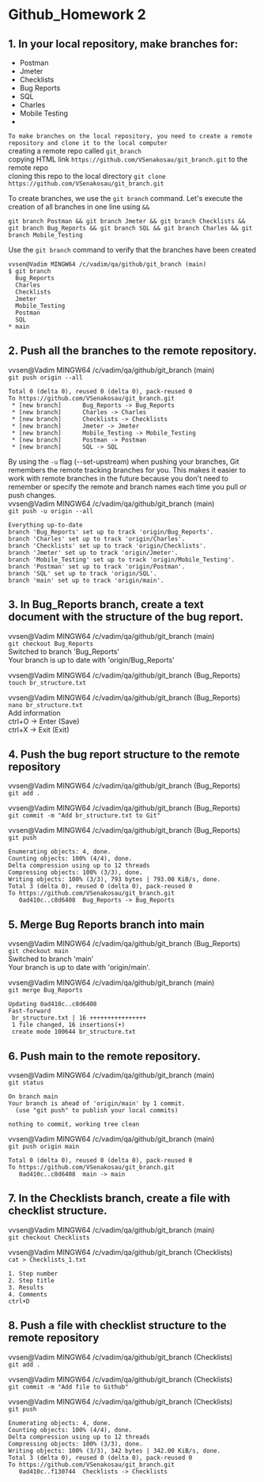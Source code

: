 # Github_Homework 2
## 1. In your local repository, make branches for:
- Postman   
- Jmeter   
- Checklists   
- Bug Reports   
- SQL   
- Charles   
- Mobile Testing
-    
`To make branches on the local repository, you need to create a remote repository and clone it to the local computer`   
creating a remote repo called `git_branch`   
copying HTML link `https://github.com/VSenakosau/git_branch.git` to the remote repo     
cloning this repo to the local directory `git clone https://github.com/VSenakosau/git_branch.git`

To create branches, we use the `git branch` command. Let's execute the creation of all branches in one line using `&&`

`git branch Postman && git branch Jmeter && git branch Checklists && git branch Bug_Reports && git branch SQL && git branch Charles && git branch Mobile_Testing`   

Use the `git branch` command to verify that the branches have been created
```
vvsen@Vadim MINGW64 /c/vadim/qa/github/git_branch (main)
$ git branch
  Bug_Reports
  Charles
  Checklists
  Jmeter
  Mobile_Testing
  Postman
  SQL
* main
```
## 2. Push all the branches to the remote repository.
vvsen@Vadim MINGW64 /c/vadim/qa/github/git_branch (main)   
`git push origin --all`
```
Total 0 (delta 0), reused 0 (delta 0), pack-reused 0
To https://github.com/VSenakosau/git_branch.git
 * [new branch]      Bug_Reports -> Bug_Reports
 * [new branch]      Charles -> Charles
 * [new branch]      Checklists -> Checklists
 * [new branch]      Jmeter -> Jmeter
 * [new branch]      Mobile_Testing -> Mobile_Testing
 * [new branch]      Postman -> Postman
 * [new branch]      SQL -> SQL
```
By using the `-u` flag (--set-upstream) when pushing your branches, Git remembers the remote tracking branches for you. This makes it easier to work with remote branches in the future because you don't need to remember or specify the remote and branch names each time you pull or push changes.   
vvsen@Vadim MINGW64 /c/vadim/qa/github/git_branch (main)   
`git push -u origin --all`
```
Everything up-to-date
branch 'Bug_Reports' set up to track 'origin/Bug_Reports'.
branch 'Charles' set up to track 'origin/Charles'.
branch 'Checklists' set up to track 'origin/Checklists'.
branch 'Jmeter' set up to track 'origin/Jmeter'.
branch 'Mobile_Testing' set up to track 'origin/Mobile_Testing'.
branch 'Postman' set up to track 'origin/Postman'.
branch 'SQL' set up to track 'origin/SQL'.
branch 'main' set up to track 'origin/main'.
```
## 3. In Bug_Reports branch, create a text document with the structure of the bug report.
vvsen@Vadim MINGW64 /c/vadim/qa/github/git_branch (main)   
`git checkout Bug_Reports`   
Switched to branch 'Bug_Reports'      
Your branch is up to date with 'origin/Bug_Reports'       

vvsen@Vadim MINGW64 /c/vadim/qa/github/git_branch (Bug_Reports)      
`touch br_structure.txt`

vvsen@Vadim MINGW64 /c/vadim/qa/github/git_branch (Bug_Reports)   
`nano br_structure.txt`      
Add information      
ctrl+O -> Enter (Save)         
ctrl+X -> Exit (Exit)      
## 4. Push the bug report structure to the remote repository
vvsen@Vadim MINGW64 /c/vadim/qa/github/git_branch (Bug_Reports)   
`git add . `

vvsen@Vadim MINGW64 /c/vadim/qa/github/git_branch (Bug_Reports)   
`git commit -m "Add br_structure.txt to Git"`   

vvsen@Vadim MINGW64 /c/vadim/qa/github/git_branch (Bug_Reports)   
`git push`
```
Enumerating objects: 4, done.
Counting objects: 100% (4/4), done.
Delta compression using up to 12 threads
Compressing objects: 100% (3/3), done.
Writing objects: 100% (3/3), 793 bytes | 793.00 KiB/s, done.
Total 3 (delta 0), reused 0 (delta 0), pack-reused 0
To https://github.com/VSenakosau/git_branch.git
   0ad410c..c8d6408  Bug_Reports -> Bug_Reports
```
## 5. Merge Bug Reports branch into main
vvsen@Vadim MINGW64 /c/vadim/qa/github/git_branch (Bug_Reports)   
`git checkout main`   
Switched to branch 'main'   
Your branch is up to date with 'origin/main'.   
 
vvsen@Vadim MINGW64 /c/vadim/qa/github/git_branch (main)   
`git merge Bug_Reports`
```
Updating 0ad410c..c8d6408
Fast-forward
 br_structure.txt | 16 ++++++++++++++++
 1 file changed, 16 insertions(+)
 create mode 100644 br_structure.txt
```
## 6. Push main to the remote repository.
vvsen@Vadim MINGW64 /c/vadim/qa/github/git_branch (main)   
`git status`
```
On branch main
Your branch is ahead of 'origin/main' by 1 commit.
  (use "git push" to publish your local commits)

nothing to commit, working tree clean
```
vvsen@Vadim MINGW64 /c/vadim/qa/github/git_branch (main)   
`git push origin main`
```
Total 0 (delta 0), reused 0 (delta 0), pack-reused 0
To https://github.com/VSenakosau/git_branch.git
   0ad410c..c8d6408  main -> main
```
## 7. In the Checklists branch, create a file with checklist structure. 
vvsen@Vadim MINGW64 /c/vadim/qa/github/git_branch (main)   
`git checkout Checklists`

vvsen@Vadim MINGW64 /c/vadim/qa/github/git_branch (Checklists)      
`cat > Checklists_1.txt`   
```
1. Step number
2. Step title
3. Results
4. Comments
ctrl+D
```
## 8. Push a file with checklist structure to the remote repository
vvsen@Vadim MINGW64 /c/vadim/qa/github/git_branch (Checklists)      
`git add .`

vvsen@Vadim MINGW64 /c/vadim/qa/github/git_branch (Checklists)   
`git commit -m "Add file to Github"`

vvsen@Vadim MINGW64 /c/vadim/qa/github/git_branch (Checklists)      
`git push`
```
Enumerating objects: 4, done.
Counting objects: 100% (4/4), done.
Delta compression using up to 12 threads
Compressing objects: 100% (3/3), done.
Writing objects: 100% (3/3), 342 bytes | 342.00 KiB/s, done.
Total 3 (delta 0), reused 0 (delta 0), pack-reused 0
To https://github.com/VSenakosau/git_branch.git
   0ad410c..f130744  Checklists -> Checklists
```


